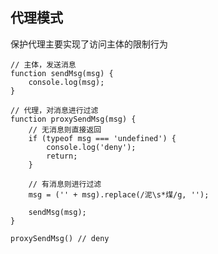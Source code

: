 ## 代理模式

保护代理主要实现了访问主体的限制行为

    // 主体，发送消息
    function sendMsg(msg) {
        console.log(msg);
    }

    // 代理，对消息进行过滤
    function proxySendMsg(msg) {
        // 无消息则直接返回
        if (typeof msg === 'undefined') {
            console.log('deny');
            return;
        }
        
        // 有消息则进行过滤
        msg = ('' + msg).replace(/泥\s*煤/g, '');

        sendMsg(msg);
    }

    proxySendMsg() // deny